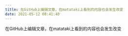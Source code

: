 ```yaml
---
title: 在GitHub上编辑文章，在matataki上看到的内容也会发生改变
date: 2021-05-12 08:41:40
---
```

在GitHub上编辑文章，在matataki上看到的内容也会发生改变